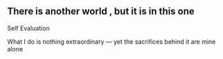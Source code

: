## There is another world , but it is in this one

Self Evaluation

What I do is nothing extraordinary — yet the sacrifices behind it are mine alone
